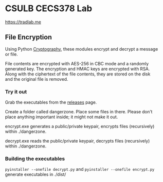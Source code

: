 # CSULB CECS378 Lab

https://tradlab.me

## File Encryption
Using Python [Cryptography](https://cryptography.io/en/latest/hazmat/primitives/), these modules encrypt and decrypt a message or file.

File contents are encrypted with AES-256 in CBC mode and a randomly generated key. The encryption and HMAC keys are encrypted with RSA. Along with the ciphertext of the file contents, they are stored on the disk and the original file is removed.  

### Try it out
Grab the executables from the [releases](https://github.com/adriancampos/CECS378-Lab/releases/latest) page.

Create a folder called dangerzone. Place some files in there. Please don't place anything important inside; it might not make it out.

encrypt.exe generates a public/private keypair, encrypts files (recursively) within ./dangerzone.

decrypt.exe reads the public/private keypair, decrypts files (recursively) within ./dangerzone.


### Building the executables
`pyinstaller --onefile decrypt.py` and `pyinstaller --onefile encrypt.py` generate executables in ./dist/
